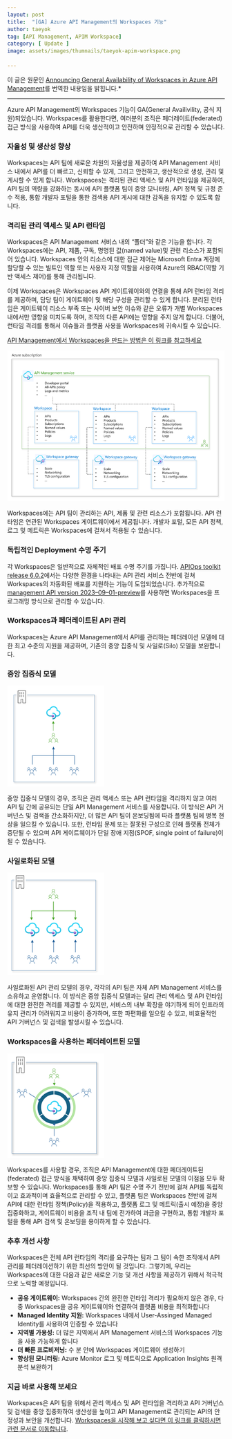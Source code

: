 ```yaml
---
layout: post
title:  "[GA] Azure API Management의 Workspaces 기능"
author: taeyok
tag: [API Management, APIM Workspace]
category: [ Update ]
image: assets/images/thumnails/taeyok-apim-workspace.png

---
```


이 글은 원문인 [Announcing General Availability of Workspaces in Azure API Management](https://techcommunity.microsoft.com/blog/integrationsonazureblog/announcing-general-availability-of-workspaces-in-azure-api-management/4210796)를 번역한 내용임을 밝힙니다.*

---

Azure API Management의 Workspaces 기능이 GA(General Availivility, 공식 지원)되었습니다. Workspaces를 활용한다면, 여러분의 조직은 페더레이트(federated) 접근 방식을 사용하여 API를 더욱 생산적이고 안전하며 안정적으로 관리할 수 있습니다.

### 자율성 및 생산성 향상

Workspaces는 API 팀에 새로운 차원의 자율성을 제공하여 API Management 서비스 내에서 API를 더 빠르고, 신뢰할 수 있게, 그리고 안전하고, 생산적으로 생성, 관리 및 게시할 수 있게 합니다. Workspaces는 격리된 관리 액세스 및 API 런타임을 제공하여, API 팀의 역량을 강화하는 동시에 API 플랫폼 팀이 중앙 모니터링, API 정책 및 규정 준수 적용, 통합 개발자 포털을 통한 검색용 API 게시에 대한 감독을 유지할 수 있도록 합니다.

### 격리된 관리 액세스 및 API 런타임

Workspaces은 API Management 서비스 내의 “폴더”와 같은 기능을 합니다. 각 Workspaces에는 API, 제품, 구독, 명명된 값(named value)및 관련 리소스가 포함되어 있습니다. Workspaces 안의 리소스에 대한 접근 제어는 Microsoft Entra 계정에 할당할 수 있는 빌트인 역할 또는 사용자 지정 역할을 사용하여 Azure의 RBAC(역할 기반 액세스 제어)를 통해 관리됩니다.

이제 Workspaces은 Workspaces API 게이트웨이와의 연결을 통해 API 런타임 격리를 제공하며, 담당 팀이 게이트웨이 및 해당 구성을 관리할 수 있게 합니다. 분리된 런타임은 게이트웨이 리소스 부족 또는 사이버 보안 이슈와 같은 오류가 개별 Workspaces 내에서만 영향을 미치도록 하며, 조직의 다른 API에는 영향을 주지 않게 합니다. 더불어, 런타임 격리를 통해서 이슈들과 플랫폼 사용을 Workspaces에 귀속시킬 수 있습니다.

[API Management에서 Workspaces을 만드는 방법은 이 링크를 참고하세요](https://aka.ms/apimdocs/workspaces/create)

![img](../assets/images/taeyok/01.png)

Workspaces에는 API 팀이 관리하는 API, 제품 및 관련 리소스가 포함됩니다. API 런타임은 연관된 Workspaces 게이트웨이에서 제공됩니다. 개발자 포털, 모든 API 정책, 로그 및 메트릭은 Workspaces에 걸쳐서 적용될 수 있습니다.

### 독립적인 Deployment 수명 주기

각 Workspaces은 일반적으로 자체적인 배포 수명 주기를 가집니다. [APIOps toolkit release 6.0.2](https://github.com/Azure/apiops/releases)에서는 다양한 환경을 나타내는 API 관리 서비스 전반에 걸쳐 Workspaces의 자동화된 배포를 지원하는 기능이 도입되었습니다. 추가적으로 [management API version 2023–09–01-preview](https://learn.microsoft.com/rest/api/apimanagement/operation-groups?view=rest-apimanagement-2023-09-01-preview)를 사용하면 Workspaces을 프로그래밍 방식으로 관리할 수 있습니다.

### Workspaces과 페더레이트된 API 관리

Workspaces는 Azure API Management에서 API를 관리하는 페더레이션 모델에 대한 최고 수준의 지원을 제공하며, 기존의 중앙 집중식 및 사일로(Silo) 모델을 보완합니다.

### 중앙 집중식 모델

![img](../assets/images/taeyok/02.png)

중앙 집중식 모델의 경우, 조직은 관리 액세스 또는 API 런타임을 격리하지 않고 여러 API 팀 간에 공유되는 단일 API Management 서비스를 사용합니다. 이 방식은 API 거버넌스 및 검색을 간소화하지만, 더 많은 API 팀이 온보딩됨에 따라 플랫폼 팀에 병목 현상을 일으킬 수 있습니다. 또한, 런타임 문제 또는 잘못된 구성으로 인해 플랫폼 전체가 중단될 수 있으며 API 게이트웨이가 단일 장애 지점(SPOF, single point of failure)이 될 수 있습니다.

### 사일로화된 모델

![img](../assets/images/taeyok/03.png)

사일로화된 API 관리 모델의 경우, 각각의 API 팀은 자체 API Management 서비스를 소유하고 운영합니다. 이 방식은 중앙 집중식 모델과는 달리 관리 액세스 및 API 런타임에 대한 완전한 격리를 제공할 수 있지만, 서비스의 내부 확장을 야기하게 되어 인프라의 유지 관리가 어려워지고 비용이 증가하며, 또한 파편화를 일으킬 수 있고, 비효율적인 API 거버넌스 및 검색을 발생시킬 수 있습니다.

### Workspaces을 사용하는 페더레이트된 모델

![img](../assets/images/taeyok/04.png)

Workspaces를 사용할 경우, 조직은 API Management에 대한 페더레이트된(federated) 접근 방식을 채택하여 중앙 집중식 모델과 사일로된 모델의 이점을 모두 확보할 수 있습니다. Workspaces를 통해 API 팀은 수명 주기 전반에 걸쳐 API를 독립적이고 효과적이며 효율적으로 관리할 수 있고, 플랫폼 팀은 Workspaces 전반에 걸쳐 API에 대한 런타임 정책(Policy)을 적용하고, 플랫폼 로그 및 메트릭(출시 예정)을 중앙 집중화하고, 게이트웨이 비용을 조직 내 팀에 전가하여 과금을 구현하고, 통합 개발자 포털을 통해 API 검색 및 온보딩을 용이하게 할 수 있습니다.

### 추후 개선 사항

Workspaces은 전체 API 런타임의 격리를 요구하는 팀과 그 팀이 속한 조직에서 API 관리를 페더레이션하기 위한 최선의 방안이 될 것입니다. 그렇기에, 우리는 Workspaces에 대한 다음과 같은 새로운 기능 및 개선 사항을 제공하기 위해서 적극적으로 노력할 예정입니다.

- **공유 게이트웨이:** Workspaces 간의 완전한 런타임 격리가 필요하지 않은 경우, 다중 Workspaces을 공유 게이트웨이와 연결하여 플랫폼 비용을 최적화합니다
- **Managed Identity 지원:** Workspaces 내에서 User-Assinged Managed Identity를 사용하여 인증할 수 있습니다
- **지역별 가용성:** 더 많은 지역에서 API Management 서비스의 Workspaces 기능을 사용 가능하게 합니다
- **더 빠른 프로비저닝:** 수 분 안에 Workspaces 게이트웨이 생성하기
- **향상된 모니터링:** Azure Monitor 로그 및 메트릭으로 Application Insights 원격분석 보완하기

### 지금 바로 사용해 보세요

Workspaces은 API 팀을 위해서 관리 액세스 및 API 런타임을 격리하고 API 거버넌스 및 검색을 중앙 집중화하여 생산성을 높이고 API Management로 관리되는 API의 안정성과 보안을 개선합니다. [Workspaces을 시작해 보고 싶다면 이 링크를 클릭하시면 관련 문서로 이동합니다](https://aka.ms/apimdocs/workspaces).